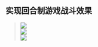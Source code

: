 ## 实现回合制游戏战斗效果  

> ![](https://github.com/XINCGer/Cocos2d-X_Tools/blob/master/Cocos2d-x_Demo/TurnBasedFight/Preview1.png)  
![](https://github.com/XINCGer/Cocos2d-X_Tools/blob/master/Cocos2d-x_Demo/TurnBasedFight/Preview2.png)  
![](https://github.com/XINCGer/Cocos2d-X_Tools/blob/master/Cocos2d-x_Demo/TurnBasedFight/Preview3.png)
